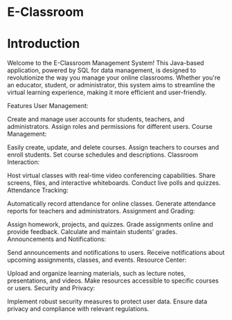 # E-Classroom
# Introduction
Welcome to the E-Classroom Management System! This Java-based application, powered by SQL for data management, is designed to revolutionize the way you manage your online classrooms. Whether you're an educator, student, or administrator, this system aims to streamline the virtual learning experience, making it more efficient and user-friendly.

Features
User Management:

Create and manage user accounts for students, teachers, and administrators.
Assign roles and permissions for different users.
Course Management:

Easily create, update, and delete courses.
Assign teachers to courses and enroll students.
Set course schedules and descriptions.
Classroom Interaction:

Host virtual classes with real-time video conferencing capabilities.
Share screens, files, and interactive whiteboards.
Conduct live polls and quizzes.
Attendance Tracking:

Automatically record attendance for online classes.
Generate attendance reports for teachers and administrators.
Assignment and Grading:

Assign homework, projects, and quizzes.
Grade assignments online and provide feedback.
Calculate and maintain students' grades.
Announcements and Notifications:

Send announcements and notifications to users.
Receive notifications about upcoming assignments, classes, and events.
Resource Center:

Upload and organize learning materials, such as lecture notes, presentations, and videos.
Make resources accessible to specific courses or users.
Security and Privacy:

Implement robust security measures to protect user data.
Ensure data privacy and compliance with relevant regulations.

